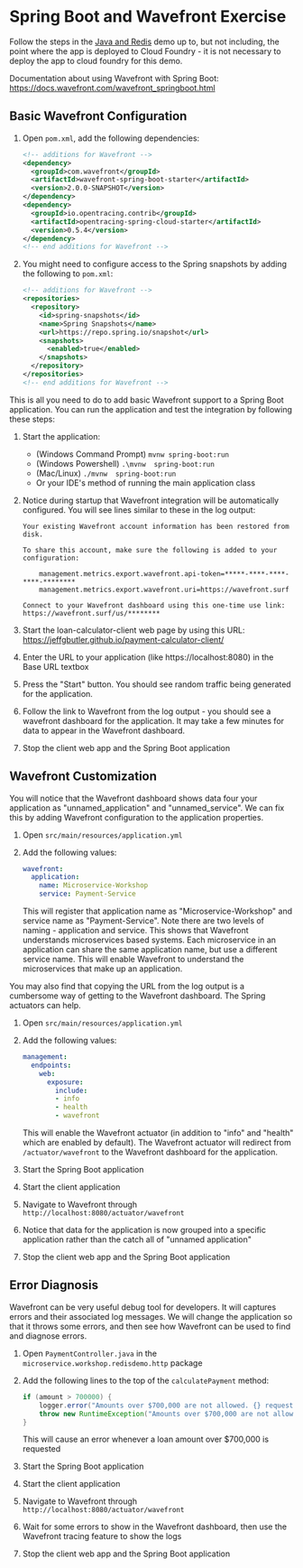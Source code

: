 # Spring Boot and Wavefront Exercise

Follow the steps in the [Java and Redis](JavaRedis.MD) demo up to, but not including, the point where the app is deployed to Cloud Foundry - it is not necessary to deploy the app to cloud foundry for this demo.

Documentation about using Wavefront with Spring Boot: https://docs.wavefront.com/wavefront_springboot.html

## Basic Wavefront Configuration

1. Open `pom.xml`, add the following dependencies:

    ```xml
    <!-- additions for Wavefront -->
    <dependency>
      <groupId>com.wavefront</groupId>
      <artifactId>wavefront-spring-boot-starter</artifactId>
      <version>2.0.0-SNAPSHOT</version>
    </dependency>
    <dependency>
      <groupId>io.opentracing.contrib</groupId>
      <artifactId>opentracing-spring-cloud-starter</artifactId>
      <version>0.5.4</version>
    </dependency>
    <!-- end additions for Wavefront -->
    ```
1. You might need to configure access to the Spring snapshots by adding the following to `pom.xml`:

    ```xml
    <!-- additions for Wavefront -->
    <repositories>
      <repository>
        <id>spring-snapshots</id>
        <name>Spring Snapshots</name>
        <url>https://repo.spring.io/snapshot</url>
        <snapshots>
          <enabled>true</enabled>
        </snapshots>
      </repository>
    </repositories>
    <!-- end additions for Wavefront -->
    ```

This is all you need to do to add basic Wavefront support to a Spring Boot application. You can run the application and test the integration by following these steps:

1. Start the application:
    - (Windows Command Prompt) `mvnw spring-boot:run`
    - (Windows Powershell) `.\mvnw  spring-boot:run`
    - (Mac/Linux) `./mvnw  spring-boot:run`
    - Or your IDE's method of running the main application class
1. Notice during startup that Wavefront integration will be automatically configured. You will see lines similar to these in the log output:

    ```
    Your existing Wavefront account information has been restored from disk.

    To share this account, make sure the following is added to your configuration:

	    management.metrics.export.wavefront.api-token=*****-****-****-****-********
	    management.metrics.export.wavefront.uri=https://wavefront.surf

    Connect to your Wavefront dashboard using this one-time use link:
    https://wavefront.surf/us/********
    ```

1. Start the loan-calculator-client web page by using this URL: https://jeffgbutler.github.io/payment-calculator-client/
1. Enter the URL to your application (like https://localhost:8080) in the Base URL textbox
1. Press the "Start" button. You should see random traffic being generated for the application.
1. Follow the link to Wavefront from the log output - you should see a wavefront dashboard for the application. It may take a few minutes for data to appear in the Wavefront dashboard.
1. Stop the client web app and the Spring Boot application

## Wavefront Customization

You will notice that the Wavefront dashboard shows data four your application as "unnamed_application" and "unnamed_service". We can fix this by adding Wavefront configuration to the application properties.

1. Open `src/main/resources/application.yml`
1. Add the following values:

    ```yaml
    wavefront:
      application:
        name: Microservice-Workshop
        service: Payment-Service
    ```

    This will register that application name as "Microservice-Workshop" and service name as "Payment-Service". Note there are two levels of naming - application and service. This shows that Wavefront understands microservices based systems. Each microservice in an application can share the same application name, but use a different service name. This will enable Wavefront to understand the microservices that make up an application.

You may also find that copying the URL from the log output is a cumbersome way of getting to the Wavefront dashboard. The Spring actuators can help.

1. Open `src/main/resources/application.yml`
1. Add the following values:

    ```yaml
    management:
      endpoints:
        web:
          exposure:
            include:
            - info
            - health
            - wavefront
    ```

    This will enable the Wavefront actuator (in addition to "info" and "health" which are enabled by default). The Wavefront actuator will redirect from `/actuator/wavefront` to the Wavefront dashboard for the application.

1. Start the Spring Boot application
1. Start the client application
1. Navigate to Wavefront through `http://localhost:8080/actuator/wavefront`
1. Notice that data for the application is now grouped into a specific application rather than the catch all of "unnamed application"
1. Stop the client web app and the Spring Boot application

## Error Diagnosis

Wavefront can be very useful debug tool for developers. It will captures errors and their associated log messages. We will change the application so that it throws some errors, and then see how Wavefront can be used to find and diagnose errors.

1. Open `PaymentController.java` in the `microservice.workshop.redisdemo.http` package
1. Add the following lines to the top of the `calculatePayment` method:

    ```java
    if (amount > 700000) {
        logger.error("Amounts over $700,000 are not allowed. {} requested.", amount);
        throw new RuntimeException("Amounts over $700,000 are not allowed.");
    }
    ```

    This will cause an error whenever a loan amount over $700,000 is requested

1. Start the Spring Boot application
1. Start the client application
1. Navigate to Wavefront through `http://localhost:8080/actuator/wavefront`
1. Wait for some errors to show in the Wavefront dashboard, then use the Wavefront tracing feature to show the logs
1. Stop the client web app and the Spring Boot application

